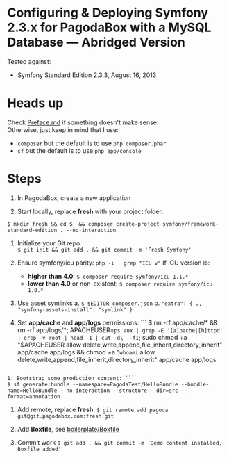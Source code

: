 Configuring & Deploying Symfony 2.3.x for PagodaBox with a MySQL Database — Abridged Version
==========================

Tested against:

* Symfony Standard Edition 2.3.3, August 16, 2013


# Heads up

Check [Preface.md](Preface.md) if something doesn't make sense.<br/>
Otherwise, just keep in mind that I use:

- `composer` but the default is to use `php composer.phar`
- `sf` but the default is to use `php app/console`

# Steps

1. In PagodaBox, create a new application

1. Start locally, replace **fresh** with your project folder:
```
$ mkdir fresh && cd $_ && composer create-project symfony/framework-standard-edition . --no-interaction
``` 

1. Initialize your Git repo<br/>```$ git init && git add . && git commit -m 'Fresh Symfony'```

1. Ensure symfony/icu parity: ```php -i | grep "ICU v"``` If ICU version is:
	- **higher than 4.0**: `$ composer require symfony/icu 1.1.*`
	- **lower than 4.0** or non-existent: `$ composer require symfony/icu 1.0.*`

1. Use asset symlinks
	a. ```$ $EDITOR composer.json```
	b. ``` "extra": {
    …,
    "symfony-assets-install": "symlink"
} ```

1. Set **app/cache** and **app/logs** permissions: ```
$ rm -rf app/cache/* && rm -rf app/logs/*; APACHEUSER=`ps aux | grep -E '[a]pache|[h]ttpd' | grep -v root | head -1 | cut -d\  -f1`; sudo chmod +a "$APACHEUSER allow delete,write,append,file_inherit,directory_inherit" app/cache app/logs &&
chmod +a "`whoami` allow delete,write,append,file_inherit,directory_inherit" app/cache app/logs
```

1. Bootstrap some production content: ```
$ sf generate:bundle --namespace=PagodaTest/HelloBundle --bundle-name=HelloBundle --no-interaction --structure --dir=src --format=annotation
```

1. Add remote, replace **fresh**: `$ git remote add pagoda git@git.pagodabox.com:fresh.git`

1. Add **Boxfile**, see [boilerplate/Boxfile](boilerplate/Boxfile)

1. Commit work `$ git add . && git commit -m 'Demo content installed, Boxfile added'`